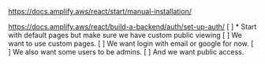https://docs.amplify.aws/react/start/manual-installation/

https://docs.amplify.aws/react/build-a-backend/auth/set-up-auth/
[ ] \* Start with default pages but make sure we have custom public viewing
[ ] We want to use custom pages.
[ ] We want login with email or google for now.
[ ] We also want some users to be admins.
[ ] And we want public access.
